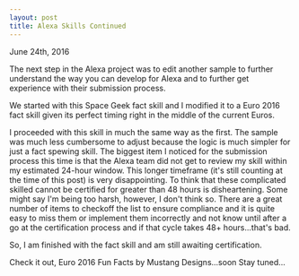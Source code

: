 ```yaml
---
layout: post
title: Alexa Skills Continued
---
```

June 24th, 2016

The next step in the Alexa project was to edit another sample to further understand the way you can develop for Alexa and to further get experience with their submission process.

We started with this Space Geek fact skill and I modified it to a Euro 2016 fact skill given its perfect timing right in the middle of the current Euros.

I proceeded with this skill in much the same way as the first. The sample was much less cumbersome to adjust because the logic is much simpler for just a fact spewing skill. The biggest item I noticed for the submission process this time is that the Alexa team did not get to review my skill within my estimated 24-hour window. This longer timeframe (it's still counting at the time of this post) is very disappointing. To think that these complicated skilled cannot be certified for greater than 48 hours is disheartening. Some might say I'm being too harsh, however, I don't think so. There are a great number of items to checkoff the list to ensure compliance and it is quite easy to miss them or implement them incorrectly and not know until after a go at the certification process and if that cycle takes 48+ hours...that's bad.

So, I am finished with the fact skill and am still awaiting certification.

Check it out, Euro 2016 Fun Facts by Mustang Designs...soon
Stay tuned...
